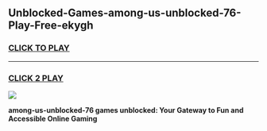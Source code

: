 
## Unblocked-Games-among-us-unblocked-76-Play-Free-ekygh
<h3>
<a href="https://premium76.site?title=among-us-unblocked-76&ref=24M">CLICK TO PLAY</a></h3>
<hr>

<h3>
<a href="https://premium76.site?title=among-us-unblocked-76&ref=24M">CLICK 2 PLAY</a>
  
</h3>

<a href="https://premium76.site?title=among-us-unblocked-76&ref=24M"><img src="https://clearcache.store/games.png"></a>


**among-us-unblocked-76 games unblocked: Your Gateway to Fun and Accessible Online Gaming**
